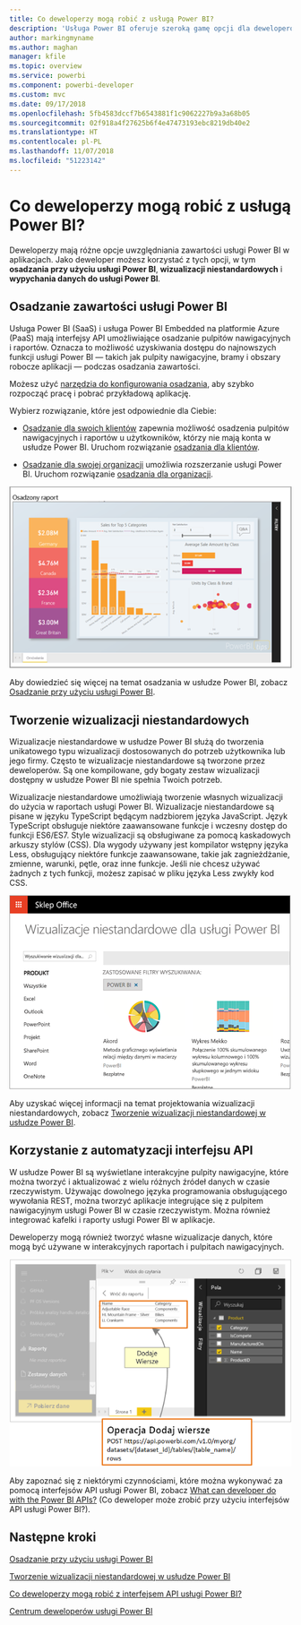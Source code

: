 ```yaml
---
title: Co deweloperzy mogą robić z usługą Power BI?
description: 'Usługa Power BI oferuje szeroką gamę opcji dla deweloperów. Obejmuje to różne możliwości: od osadzania po wizualizacje niestandardowe i przesyłanie strumieniowe zestawów danych.'
author: markingmyname
ms.author: maghan
manager: kfile
ms.topic: overview
ms.service: powerbi
ms.component: powerbi-developer
ms.custom: mvc
ms.date: 09/17/2018
ms.openlocfilehash: 5fb4583dccf7b6543881f1c9062227b9a3a68b05
ms.sourcegitcommit: 02f918a4f27625b6f4e47473193ebc8219db40e2
ms.translationtype: HT
ms.contentlocale: pl-PL
ms.lasthandoff: 11/07/2018
ms.locfileid: "51223142"
---
```

# <a name="what-can-developers-do-with-power-bi"></a>Co deweloperzy mogą robić z usługą Power BI?

Deweloperzy mają różne opcje uwzględniania zawartości usługi Power BI w aplikacjach. Jako deweloper możesz korzystać z tych opcji, w tym **osadzania przy użyciu usługi Power BI**, **wizualizacji niestandardowych** i **wypychania danych do usługi Power BI**.

## <a name="embedding-power-bi-content"></a>Osadzanie zawartości usługi Power BI

Usługa Power BI (SaaS) i usługa Power BI Embedded na platformie Azure (PaaS) mają interfejsy API umożliwiające osadzanie pulpitów nawigacyjnych i raportów. Oznacza to możliwość uzyskiwania dostępu do najnowszych funkcji usługi Power BI — takich jak pulpity nawigacyjne, bramy i obszary robocze aplikacji — podczas osadzania zawartości.

Możesz użyć [narzędzia do konfigurowania osadzania](https://aka.ms/embedsetup), aby szybko rozpocząć pracę i pobrać przykładową aplikację.

Wybierz rozwiązanie, które jest odpowiednie dla Ciebie:

* [Osadzanie dla swoich klientów](embedding.md#embedding-for-your-customers) zapewnia możliwość osadzenia pulpitów nawigacyjnych i raportów u użytkowników, którzy nie mają konta w usłudze Power BI. Uruchom rozwiązanie [osadzania dla klientów](https://aka.ms/embedsetup/AppOwnsData).

* [Osadzanie dla swojej organizacji](embedding.md#embedding-for-your-organization) umożliwia rozszerzanie usługi Power BI. Uruchom rozwiązanie [osadzania dla organizacji](https://aka.ms/embedsetup/UserOwnsData).

![Przykład usługi PBIE](media/what-can-you-do/what-can-you-do-02.png)

Aby dowiedzieć się więcej na temat osadzania w usłudze Power BI, zobacz [Osadzanie przy użyciu usługi Power BI](embedding.md).

## <a name="developing-custom-visuals"></a>Tworzenie wizualizacji niestandardowych

Wizualizacje niestandardowe w usłudze Power BI służą do tworzenia unikatowego typu wizualizacji dostosowanych do potrzeb użytkownika lub jego firmy. Często te wizualizacje niestandardowe są tworzone przez deweloperów. Są one kompilowane, gdy bogaty zestaw wizualizacji dostępny w usłudze Power BI nie spełnia Twoich potrzeb.

Wizualizacje niestandardowe umożliwiają tworzenie własnych wizualizacji do użycia w raportach usługi Power BI. Wizualizacje niestandardowe są pisane w języku TypeScript będącym nadzbiorem języka JavaScript. Język TypeScript obsługuje niektóre zaawansowane funkcje i wczesny dostęp do funkcji ES6/ES7. Style wizualizacji są obsługiwane za pomocą kaskadowych arkuszy stylów (CSS). Dla wygody używany jest kompilator wstępny języka Less, obsługujący niektóre funkcje zaawansowane, takie jak zagnieżdżanie, zmienne, warunki, pętle, oraz inne funkcje. Jeśli nie chcesz używać żadnych z tych funkcji, możesz zapisać w pliku języka Less zwykły kod CSS.

![Przykład wizualizacji niestandardowej](media/what-can-you-do/powerbi-custom-visual-store.png)

Aby uzyskać więcej informacji na temat projektowania wizualizacji niestandardowych, zobacz [Tworzenie wizualizacji niestandardowej w usłudze Power BI](custom-visual-develop-tutorial.md).

## <a name="using-api-automation"></a>Korzystanie z automatyzacji interfejsu API

W usłudze Power BI są wyświetlane interakcyjne pulpity nawigacyjne, które można tworzyć i aktualizować z wielu różnych źródeł danych w czasie rzeczywistym. Używając dowolnego języka programowania obsługującego wywołania REST, można tworzyć aplikacje integrujące się z pulpitem nawigacyjnym usługi Power BI w czasie rzeczywistym. Można również integrować kafelki i raporty usługi Power BI w aplikacje.

Deweloperzy mogą również tworzyć własne wizualizacje danych, które mogą być używane w interakcyjnych raportach i pulpitach nawigacyjnych.

![Przykład wypychania danych](media/what-can-you-do/powerbi-push-data.png)

Aby zapoznać się z niektórymi czynnościami, które można wykonywać za pomocą interfejsów API usługi Power BI, zobacz [What can developer do with the Power BI APIs?](overview-of-power-bi-rest-api.md) (Co deweloper może zrobić przy użyciu interfejsów API usługi Power BI?).

## <a name="next-steps"></a>Następne kroki

[Osadzanie przy użyciu usługi Power BI](embedding.md)  

[Tworzenie wizualizacji niestandardowej w usłudze Power BI](https://microsoft.github.io/PowerBI-visuals/docs/step-by-step-lab/developing-a-power-bi-custom-visual/)

[Co deweloperzy mogą robić z interfejsem API usługi Power BI?](overview-of-power-bi-rest-api.md)

[Centrum deweloperów usługi Power BI](https://powerbi.microsoft.com/developers/)